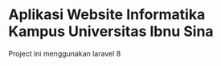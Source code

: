 <h1>Aplikasi Website Informatika Kampus Universitas Ibnu Sina</h1>

<p>Project ini menggunakan laravel 8</p>
